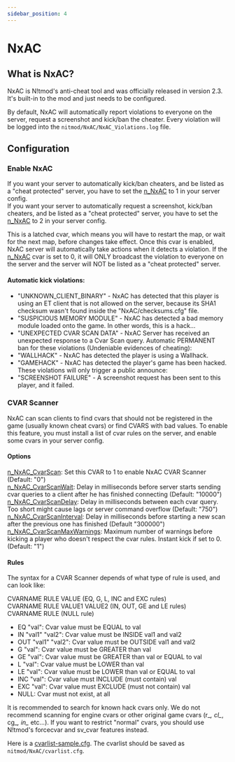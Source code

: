 ```yaml
---
sidebar_position: 4
---
```


# NxAC

## What is NxAC?
NxAC is N!tmod's anti-cheat tool and was officially released in version 2.3. It's built-in to the mod and just needs to be configured.

By default, NxAC will automatically report violations to everyone on the server, request a screenshot and kick/ban the cheater.
Every violation will be logged into the `nitmod/NxAC/NxAC_Violations.log` file.

## Configuration

### Enable NxAC
If you want your server to automatically kick/ban cheaters, and be listed as a "cheat protected" server, you have to set the [n_NxAC](cvar-reference#n_nxac) to 1 in your server config.  
If you want your server to automatically request a screenshot, kick/ban cheaters, and be listed as a "cheat protected" server, you have to set the [n_NxAC](cvar-reference#n_nxac) to 2 in your server config.  

This is a latched cvar, which means you will have to restart the map, or wait for the next map, before changes take effect.
Once this cvar is enabled, NxAC server will automatically take actions when it detects a violation.
If the [n_NxAC](cvar-reference#n_nxac) cvar is set to 0, it will ONLY broadcast the violation to everyone on the server and the server will NOT be listed as a "cheat protected" server.

#### Automatic kick violations:
* "UNKNOWN_CLIENT_BINARY" - NxAC has detected that this player is using an ET client that is not allowed on the server, because its SHA1 checksum wasn't found inside the "NxAC/checksums.cfg" file.
* "SUSPICIOUS MEMORY MODULE" - NxAC has detected a bad memory module loaded onto the game. In other words, this is a hack...
* "UNEXPECTED CVAR SCAN DATA" - NxAC Server has received an unexpected response to a Cvar Scan query.
Automatic PERMANENT ban for these violations (Undeniable evidences of cheating):
* "WALLHACK" - NxAC has detected the player is using a Wallhack.
* "GAMEHACK" - NxAC has detected the player's game has been hacked.
These violations will only trigger a public announce:
* "SCREENSHOT FAILURE" - A screenshot request has been sent to this player, and it failed.

### CVAR Scanner
NxAC can scan clients to find cvars that should not be registered in the game (usually known cheat cvars) or find CVARS with bad values.
To enable this feature, you must install a list of cvar rules on the server, and enable some cvars in your server config.

#### Options
[n_NxAC_CvarScan](cvar-reference#n_NxAC_CvarScan): Set this CVAR to 1 to enable NxAC CVAR Scanner (Default: "0")  
[n_NxAC_CvarScanWait](cvar-reference#n_NxAC_CvarScanWait): Delay in milliseconds before server starts sending cvar queries to a client after he has finished connecting (Default: "10000")  
[n_NxAC_CvarScanDelay](cvar-reference#n_NxAC_CvarScanDelay): Delay in milliseconds between each cvar query. Too short might cause lags or server command overflow (Default: "750")  
[n_NxAC_CvarScanInterval](cvar-reference#n_NxAC_CvarScanInterval): Delay in milliseconds before starting a new scan after the previous one has finished (Default "300000")  
[n_NxAC_CvarScanMaxWarnings](cvar-reference#n_NxAC_CvarScanMaxWarnings): Maximum number of warnings before kicking a player who doesn't respect the cvar rules. Instant kick if set to 0. (Default: "1")  

#### Rules

The syntax for a CVAR Scanner depends of what type of rule is used, and can look like:

CVARNAME RULE VALUE (EQ, G, L, INC and EXC rules)  
CVARNAME RULE VALUE1 VALUE2 (IN, OUT, GE and LE rules)  
CVARNAME RULE (NULL rule)  

* EQ "val": Cvar value must be EQUAL to val
* IN "val1" "val2": Cvar value must be INSIDE val1 and val2
* OUT "val1" "val2": Cvar value must be OUTSIDE val1 and val2
* G "val": Cvar value must be GREATER than val
* GE "val": Cvar value must be GREATER than val or EQUAL to val
* L "val": Cvar value must be LOWER than val
* LE "val": Cvar value must be LOWER than val or EQUAL to val
* INC "val": Cvar value must INCLUDE (must contain) val
* EXC "val": Cvar value must EXCLUDE (must not contain) val
* NULL: Cvar must not exist, at all


It is recommended to search for known hack cvars only. We do not recommend scanning for engine cvars or other original game cvars (r_*, cl_*, cg_*, in_* etc...).
If you want to restrict "normal" cvars, you should use N!tmod's forcecvar and sv_cvar features instead.

Here is a [cvarlist-sample.cfg](examples/cvarlist-sample.cfg). The cvarlist should be saved as `nitmod/NxAC/cvarlist.cfg`.
